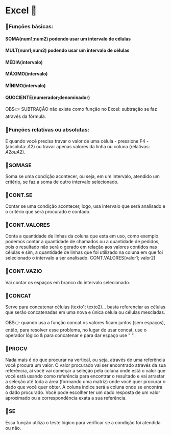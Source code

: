 # Excel 📅

### 📌Funções básicas:

#### SOMA(num1;num2) podendo usar um intervalo de células
#### MULT(num1;num2) podendo usar um intervalo de células
#### MÉDIA(intervalo)
#### MÁXIMO(intervalo)
#### MÍNIMO(intervalo)
#### QUOCIENTE(numerador;denominador)

OBS👉 SUBTRAÇÃO não existe como função no Excel: subtração se faz através da fórmula.

### 📌Funções relativas ou absolutas:

É quando você precisa travar o valor de uma célula - pressione F4 - (absoluta: $A$2) ou travar apenas valores da linha ou coluna (relativas: $A2  ou  A$2).

### 📌SOMASE

Soma se uma condição acontecer, ou seja, em um intervalo, atendido um critério, se faz a soma de outro intervalo selecionado.

### 📌CONT.SE

Contar se uma condição acontecer, logo, usa intervalo que será analisado e o critério que será procurado e contado.

### 📌CONT.VALORES

Conta a quantidade de linhas da coluna que está em uso, como exemplo podemos contar a quantidade de chamados ou a quantidade de pedidos, pois o resultado não será o gerado em relação aos valores contidos nas células e sim, a quantidade de linhas que foi utilizado na coluna em que foi selecionado o intervalo a ser analisado. CONT.VALORES(valor1; valor2)

### 📌CONT.VAZIO

Vai contar os espaços em branco do intervalo selecionado.

### 📌CONCAT

Serve para concatenar células (texto1; texto2)... basta referenciar as células que serão concatenadas em uma nova e única célula ou células mescladas.

 OBS👉 quando usa a função concat os valores ficam juntos (sem espaços), então, para resolver esse problema, no lugar de usar concat, use o operador lógico & para concatenar e para dar espaço use " ".

### 📌PROCV

Nada mais é do que procurar na vertical, ou seja, através de uma referência você procura um valor. O valor procurado vai ser encontrado através da sua referência, aí você vai começar a seleção pela coluna onde está o valor que você está usando como referência para encontrar o resultado e vai arrastar a seleção até toda a área (formando uma matriz) onde você quer procurar o dado que você quer obter. A coluna índice será a coluna onde se encontra o dado procurado. Você pode escolher ter um dado resposta de um valor aproximado ou a correspondência exata a sua referência.

### 📌SE

Essa função utiliza o teste lógico para verificar se a condição foi atendida ou não. 

